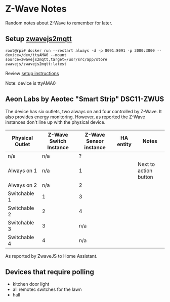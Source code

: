 # Z-Wave Notes

Random notes about Z-Wave to remember for later.

## Setup [zwavejs2mqtt](https://zwave-js.github.io/zwavejs2mqtt)

```console
root@rpi# docker run --restart always -d -p 8091:8091 -p 3000:3000 --device=/dev/ttyAMA0 --mount source=zwavejs2mqtt,target=/usr/src/app/store zwavejs/zwavejs2mqtt:latest
```
Review [setup instructions](https://zwave-js.github.io/zwavejs2mqtt/#/usage/setup)

Note:  device is ttyAMA0

## Aeon Labs by Aeotec "Smart Strip" DSC11-ZWUS
The device has six outlets, two always on and four controlled by Z-Wave.  It also provides energy monitoring.  However, [as reported](https://forum.universal-devices.com/topic/22350-aeon-labs-smart-strip-dsc11-off-by-2-ports-power-consumption/) the Z-Wave instances don't line up with the physical device.

Physical Outlet | Z-Wave Switch Instance | Z-Wave Sensor instance | HA entity | Notes
------------ | - | - | - | -
n/a | n/a | ? | | 
Always on 1 | n/a | 1 | | Next to action button
Always on 2 | n/a | 2 | | 
Switchable 1 | 1 | 3 | | 
Switchable 2 | 2 | 4 | |
Switchable 3 | 3 | n/a | |
Switchable 4 | 4 | n/a | |

As reported by ZwaveJS to Home Assistant.

## Devices that require polling
- kitchen door light
- all remotec switches for the lawn
- hall

